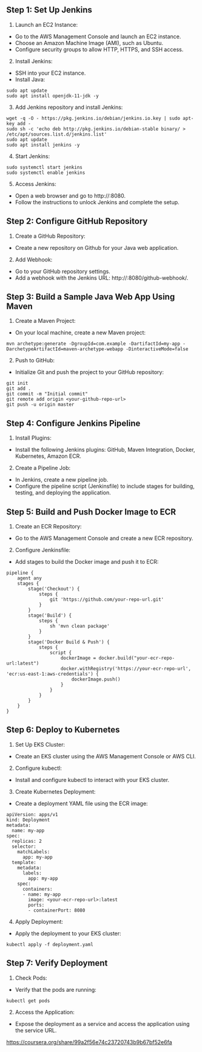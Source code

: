 ## Step 1: Set Up Jenkins ##
1. Launch an EC2 Instance:
- Go to the AWS Management Console and launch an EC2 instance.
- Choose an Amazon Machine Image (AMI), such as Ubuntu.
- Configure security groups to allow HTTP, HTTPS, and SSH access.
2. Install Jenkins:
- SSH into your EC2 instance.
- Install Java:
```
sudo apt update
sudo apt install openjdk-11-jdk -y
```
3. Add Jenkins repository and install Jenkins:
```
wget -q -O - https://pkg.jenkins.io/debian/jenkins.io.key | sudo apt-key add -
sudo sh -c 'echo deb http://pkg.jenkins.io/debian-stable binary/ > /etc/apt/sources.list.d/jenkins.list'
sudo apt update
sudo apt install jenkins -y
```
4. Start Jenkins:
```
sudo systemctl start jenkins
sudo systemctl enable jenkins
```
5. Access Jenkins:
- Open a web browser and go to http://<your-ec2-public-ip>:8080.
- Follow the instructions to unlock Jenkins and complete the setup.


## Step 2: Configure GitHub Repository ##
1. Create a GitHub Repository:
- Create a new repository on Github for your Java web application.
2. Add Webhook:
- Go to your GitHub repository settings.
- Add a webhook with the Jenkins URL: http://<your-ec2-public-ip>:8080/github-webhook/.


## Step 3: Build a Sample Java Web App Using Maven ##
1. Create a Maven Project:
- On your local machine, create a new Maven project:
```
mvn archetype:generate -DgroupId=com.example -DartifactId=my-app -DarchetypeArtifactId=maven-archetype-webapp -DinteractiveMode=false
```

2. Push to GitHub:
- Initialize Git and push the project to your GitHub repository:

```
git init
git add .
git commit -m "Initial commit"
git remote add origin <your-github-repo-url>
git push -u origin master
```


## Step 4: Configure Jenkins Pipeline ##
1. Install Plugins:
- Install the following Jenkins plugins: GitHub, Maven Integration, Docker, Kubernetes, Amazon ECR.
2. Create a Pipeline Job:
- In Jenkins, create a new pipeline job.
- Configure the pipeline script (Jenkinsfile) to include stages for building, testing, and deploying the application.


## Step 5: Build and Push Docker Image to ECR ##
1. Create an ECR Repository:
- Go to the AWS Management Console and create a new ECR repository.
2. Configure Jenkinsfile:
- Add stages to build the Docker image and push it to ECR:

```
pipeline {
    agent any
    stages {
        stage('Checkout') {
            steps {
                git 'https://github.com/your-repo-url.git'
            }
        }
        stage('Build') {
            steps {
                sh 'mvn clean package'
            }
        }
        stage('Docker Build & Push') {
            steps {
                script {
                    dockerImage = docker.build("your-ecr-repo-url:latest")
                    docker.withRegistry('https://your-ecr-repo-url', 'ecr:us-east-1:aws-credentials') {
                        dockerImage.push()
                    }
                }
            }
        }
    }
}
```

## Step 6: Deploy to Kubernetes ##
1. Set Up EKS Cluster:
- Create an EKS cluster using the AWS Management Console or AWS CLI.
2. Configure kubectl:
- Install and configure kubectl to interact with your EKS cluster.
3. Create Kubernetes Deployment:
- Create a deployment YAML file using the ECR image:

```
apiVersion: apps/v1
kind: Deployment
metadata:
  name: my-app
spec:
  replicas: 2
  selector:
    matchLabels:
      app: my-app
  template:
    metadata:
      labels:
        app: my-app
    spec:
      containers:
      - name: my-app
        image: <your-ecr-repo-url>:latest
        ports:
        - containerPort: 8080
```

4. Apply Deployment:
- Apply the deployment to your EKS cluster:
```
kubectl apply -f deployment.yaml
```

## Step 7: Verify Deployment ##
1. Check Pods:
- Verify that the pods are running:
```
kubectl get pods
```

2. Access the Application:
- Expose the deployment as a service and access the application using the service URL.



https://coursera.org/share/99a2f56e74c23720743b9b67bf52e6fa
  
